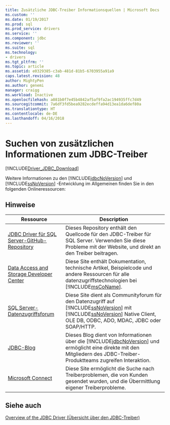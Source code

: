 ```yaml
---
title: Zusätzliche JDBC-Treiber Informationsquellen | Microsoft Docs
ms.custom: ''
ms.date: 01/19/2017
ms.prod: sql
ms.prod_service: drivers
ms.service: ''
ms.component: jdbc
ms.reviewer: ''
ms.suite: sql
ms.technology:
- drivers
ms.tgt_pltfrm: ''
ms.topic: article
ms.assetid: e0329385-c3ab-481d-81b5-6703955a91a9
caps.latest.revision: 48
author: MightyPen
ms.author: genemi
manager: craigg
ms.workload: Inactive
ms.openlocfilehash: a081b0f7e45b4842af5af9fa2ac194935ffc7d49
ms.sourcegitcommit: 7a6df3fd5bea9282ecdeffa94d13ea1da6def80a
ms.translationtype: HT
ms.contentlocale: de-DE
ms.lasthandoff: 04/16/2018
---
```

# <a name="finding-additional-jdbc-driver-information"></a>Suchen von zusätzlichen Informationen zum JDBC-Treiber
[!INCLUDE[Driver_JDBC_Download](../../includes/driver_jdbc_download.md)]

  Weitere Informationen zu den [!INCLUDE[jdbcNoVersion](../../includes/jdbcnoversion_md.md)] und [!INCLUDE[ssNoVersion](../../includes/ssnoversion_md.md)] -Entwicklung im Allgemeinen finden Sie in den folgenden Onlineressourcen:  
  
## <a name="remarks"></a>Hinweise  
  
|Ressource|Description|  
|--------------|-----------------|  
|[JDBC Driver für SQL Server-GitHub-Repository](https://github.com/microsoft/mssql-jdbc)|Dieses Repository enthält den Quellcode für den JDBC-Treiber für SQL Server. Verwenden Sie diese Probleme mit der Website, und direkt an den Treiber beitragen.|
|[Data Access and Storage Developer Center](http://go.microsoft.com/fwlink?linkid=4173)|Diese Site enthält Dokumentation, technische Artikel, Beispielcode und andere Ressourcen für alle datenzugriffstechnologien bei [!INCLUDE[msCoName](../../includes/msconame_md.md)].|  
|[SQL Server-Datenzugriffsforum](http://go.microsoft.com/fwlink/?LinkId=70651)|Diese Site dient als Communityforum für den Datenzugriff auf [!INCLUDE[ssNoVersion](../../includes/ssnoversion_md.md)] mit [!INCLUDE[ssNoVersion](../../includes/ssnoversion_md.md)] Native Client, OLE DB, ODBC, ADO, MDAC, JDBC oder SOAP/HTTP.|  
|[JDBC-Blog](http://go.microsoft.com/fwlink/?LinkId=124746)|Dieses Blog dient von Informationen über die [!INCLUDE[jdbcNoVersion](../../includes/jdbcnoversion_md.md)] und ermöglicht eine direkte mit den Mitgliedern des JDBC-Treiber-Produktteams zugreifen Interaktion.|  
|[Microsoft Connect](http://go.microsoft.com/fwlink/?LinkID=116905)|Diese Site ermöglicht die Suche nach Treiberproblemen, die von Kunden gesendet wurden, und die Übermittlung eigener Treiberprobleme.|  
  
## <a name="see-also"></a>Siehe auch  
 [Overview of the JDBC Driver (Übersicht über den JDBC-Treiber)](../../connect/jdbc/overview-of-the-jdbc-driver.md)  
  
  
